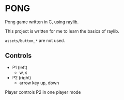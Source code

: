 # PONG

Pong game written in C, using raylib.

This project is written for me to learn the basics of raylib.

`assets/button_*` are not used.

## Controls

- P1 (left)
    - w, s
- P2 (right)
    - arrow key up, down

Player controls P2 in one player mode
